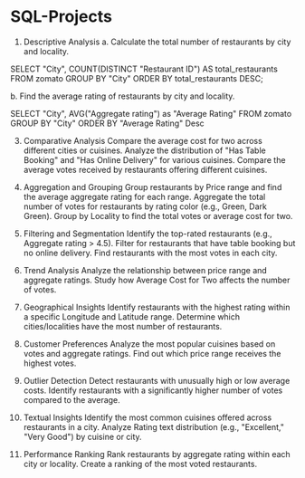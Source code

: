 # SQL-Projects

1. Descriptive Analysis
a. Calculate the total number of restaurants by city and locality.

SELECT 
    "City", 
    COUNT(DISTINCT "Restaurant ID") AS total_restaurants
FROM 
    zomato
GROUP BY 
    "City"
ORDER BY 
    total_restaurants DESC;

b. Find the average rating of restaurants by city and locality.

SELECT 
    "City", 
    AVG("Aggregate rating") as "Average Rating"
FROM
    zomato
GROUP BY 
    "City"
ORDER BY
    "Average Rating" Desc


3. Comparative Analysis
Compare the average cost for two across different cities or cuisines.
Analyze the distribution of "Has Table Booking" and "Has Online Delivery" for various cuisines.
Compare the average votes received by restaurants offering different cuisines.

5. Aggregation and Grouping
Group restaurants by Price range and find the average aggregate rating for each range.
Aggregate the total number of votes for restaurants by rating color (e.g., Green, Dark Green).
Group by Locality to find the total votes or average cost for two.

7. Filtering and Segmentation
Identify the top-rated restaurants (e.g., Aggregate rating > 4.5).
Filter for restaurants that have table booking but no online delivery.
Find restaurants with the most votes in each city.

9. Trend Analysis
Analyze the relationship between price range and aggregate ratings.
Study how Average Cost for Two affects the number of votes.

11. Geographical Insights
Identify restaurants with the highest rating within a specific Longitude and Latitude range.
Determine which cities/localities have the most number of restaurants.

13. Customer Preferences
Analyze the most popular cuisines based on votes and aggregate ratings.
Find out which price range receives the highest votes.

15. Outlier Detection
Detect restaurants with unusually high or low average costs.
Identify restaurants with a significantly higher number of votes compared to the average.

17. Textual Insights
Identify the most common cuisines offered across restaurants in a city.
Analyze Rating text distribution (e.g., "Excellent," "Very Good") by cuisine or city.

19. Performance Ranking
Rank restaurants by aggregate rating within each city or locality.
Create a ranking of the most voted restaurants.
